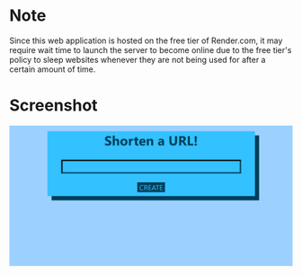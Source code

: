 # Note
Since this web application is hosted on the free tier of Render.com, it may require wait time to launch the server to become online due to the free tier's policy to sleep websites whenever they are not being used for after a certain amount of time.

# Screenshot
![alt text](screenshot.png)